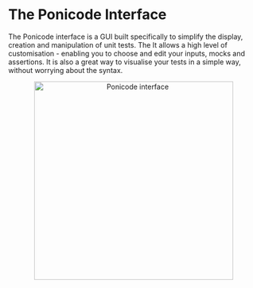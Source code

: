 # The Ponicode Interface

The Ponicode interface is a GUI built specifically to simplify the display, creation and manipulation of unit tests. The It allows a high level of customisation - enabling you to choose and edit your inputs, mocks and assertions.
It is also a great way to visualise your tests in a simple way, without worrying about the syntax.

<p align="center">
    <img src="ut_extension/gui_test/images/interface.png" alt="Ponicode interface" width="400"/>
</p>
